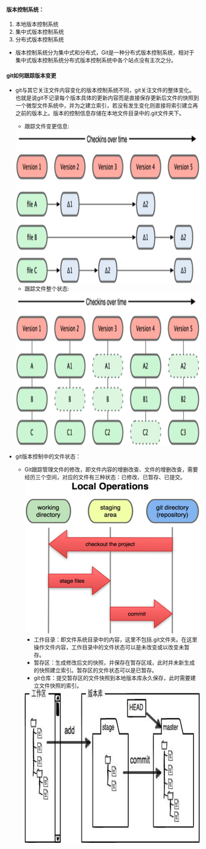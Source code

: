 #### 版本控制系统：

1. 本地版本控制系统
2. 集中式版本控制系统
3. 分布式版本控制系统

* 版本控制系统分为集中式和分布式，Git是一种分布式版本控制系统，相对于集中式版本控制系统分布式版本控制系统中各个站点没有主次之分。

#### git如何跟踪版本变更

* git与其它关注文件内容变化的版本控制系统不同，git关注文件的整体变化。也就是说git不记录每个版本具体的更新内容而是直接保存更新后文件的快照到一个微型文件系统中，并为之建立索引，若没有发生变化则直接将索引建立再之前的版本上。版本的控制信息存储在本地文件目录中的.git文件夹下。
  * 跟踪文件变更信息:
  <img height="400" width="600" src=img/git1-1.png />

  * 跟踪文件整个状态:
  <img height="400" width="600" src=img/git1-2.png />

* git版本控制中的文件状态：
  * Git跟踪管理文件的修改，即文件内容的增删改查、文件的增删改查，需要经历三个空间，对应的文件有三种状态：已修改、已暂存、已提交。
    <img height="400" width="600" src=img/git1-3.png />
    * 工作目录：即文件系统目录中的内容，这里不包括.git文件夹。在这里操作文件内容，工作目录中的文件状态可以是未改变或以改变未暂存。
    * 暂存区：生成修改后文的快照，并保存在暂存区域，此时并未新生成的快照建立索引。暂存区的文件状态可以是已暂存。
    * git仓库：提交暂存区的文件快照到本地版本库永久保存，此时需要建立文件快照的索引。
    <img height="400" width="600" src=img/git1-4.jpg />



				

			







